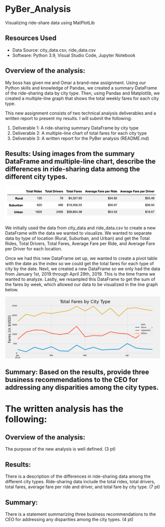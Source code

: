 # PyBer_Analysis
Visualizing ride-share data using MatPlotLib

## Resources Used
- Data Source: city_data.csv, ride_data.csv
- Software: Python 3.9, Visual Studio Code, Jupyter Notebook

## Overview of the analysis: 
My boss has given me and Omar a brand-new assignment. Using our Python skills and knowledge of Pandas, we created a summary DataFrame of the ride-sharing data by city type. Then, using Pandas and Matplotlib, we created a multiple-line graph that shows the total weekly fares for each city type.

This new assignment consists of two technical analysis deliverables and a written report to present my results. I will submit the following:

  1. Deliverable 1: A ride-sharing summary DataFrame by city type
  2. Deliverable 2: A multiple-line chart of total fares for each city type
  3. Deliverable 3: A written report for the PyBer analysis (README.md)

## Results: Using images from the summary DataFrame and multiple-line chart, describe the differences in ride-sharing data among the different city types.
![ride_share_dataframe.png](Resources/ride_share_dataframe.png)

We initially used the data from city_data and ride_data.csv to create a new DataFrame with the data we wanted to visualize. We wanted to separate data by type of location (Rural, Suburban, and Urban) and get the Total Rides, Total Drivers, Total Fares, Average Fare per Ride, and Average Fare per Driver for each location. 

Once we had this new DataFrame set up, we wanted to create a pivot table with the date as the index so we could get the total fares for each type of city by the date. Next, we created a new DataFrame so we only had the data from January 1st, 2019 through April 29th, 2019. This is the time frame we wanted to analyze. Lastly, we resampled this DataFrame to get the sum of the fares by week, which allowed our data to be visualized in the line graph below.

![PyBer_fare_summary.png](analysis/PyBer_fare_summary.png)

## Summary: Based on the results, provide three business recommendations to the CEO for addressing any disparities among the city types.

# The written analysis has the following:

## Overview of the analysis:

The purpose of the new analysis is well defined. (3 pt)

## Results:

There is a description of the differences in ride-sharing data among the different city types. Ride-sharing data include the total rides, total drivers, total fares, average fare per ride and driver, and total fare by city type. (7 pt)

## Summary:

There is a statement summarizing three business recommendations to the CEO for addressing any disparities among the city types. (4 pt)
  
